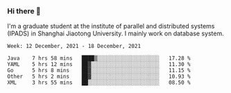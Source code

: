 ### Hi there 👋

I'm a graduate student at the institute of parallel and distributed systems (IPADS) in Shanghai Jiaotong University. I mainly work on database system.

<!--START_SECTION:waka-->
```text
Week: 12 December, 2021 - 18 December, 2021

Java    7 hrs 58 mins   ████▒░░░░░░░░░░░░░░░░░░░░   17.28 % 
YAML    5 hrs 12 mins   ██▓░░░░░░░░░░░░░░░░░░░░░░   11.30 % 
Go      5 hrs 8 mins    ██▓░░░░░░░░░░░░░░░░░░░░░░   11.15 % 
Other   5 hrs 2 mins    ██▓░░░░░░░░░░░░░░░░░░░░░░   10.93 % 
XML     3 hrs 55 mins   ██░░░░░░░░░░░░░░░░░░░░░░░   08.50 % 
```
<!--END_SECTION:waka-->

<!--
**yqmmm/yqmmm** is a ✨ _special_ ✨ repository because its `README.md` (this file) appears on your GitHub profile.

Here are some ideas to get you started:

- 🔭 I’m currently working on ...
- 🌱 I’m currently learning ...
- 👯 I’m looking to collaborate on ...
- 🤔 I’m looking for help with ...
- 💬 Ask me about ...
- 📫 How to reach me: ...
- 😄 Pronouns: ...
- ⚡ Fun fact: ...
-->
